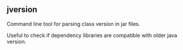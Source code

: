 ## jversion

Command line tool for parsing class version in jar files.

Useful to check if dependency libraries are compatible with older java version.